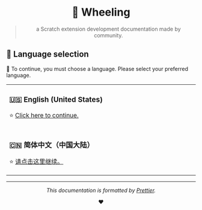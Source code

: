 <div align="center">

# 💫 Wheeling

> a Scratch extension development documentation made by community.

</div>

## 💬 Language selection

🤔 To continue, you must choose a language. Please select your preferred language.

<table>
<tr><td>

### 🇺🇸 English (United States)

⭐ [Click here to continue.](./doc/en-us/README.md) <img width=1000 />

</td></tr>

<tr><td>

### 🇨🇳 简体中文（中国大陆）

⭐ [请点击这里继续。](./doc/zh-cn/README.md)

</td></tr>

</table>

---

<div align="center">

_This documentation is formatted by [Prettier](https://github.com/prettier/prettier)._

❤

</div>
